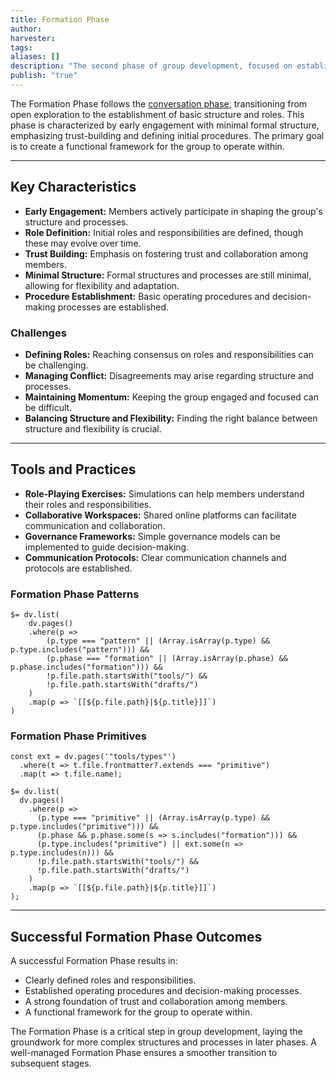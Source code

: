 ```yaml
---
title: Formation Phase
author: 
harvester: 
tags: 
aliases: []
description: "The second phase of group development, focused on establishing structure and roles."
publish: "true"
---
```


The Formation Phase follows the [conversation phase](notes/dao-primitives/framework/group-phase/conversation.md), transitioning from open exploration to the establishment of basic structure and roles.  This phase is characterized by early engagement with minimal formal structure, emphasizing trust-building and defining initial procedures. The primary goal is to create a functional framework for the group to operate within.

---

## Key Characteristics

* **Early Engagement:**  Members actively participate in shaping the group's structure and processes.
* **Role Definition:**  Initial roles and responsibilities are defined, though these may evolve over time.
* **Trust Building:**  Emphasis on fostering trust and collaboration among members.
* **Minimal Structure:**  Formal structures and processes are still minimal, allowing for flexibility and adaptation.
* **Procedure Establishment:**  Basic operating procedures and decision-making processes are established.

### Challenges

* **Defining Roles:**  Reaching consensus on roles and responsibilities can be challenging.
* **Managing Conflict:**  Disagreements may arise regarding structure and processes.
* **Maintaining Momentum:**  Keeping the group engaged and focused can be difficult.
* **Balancing Structure and Flexibility:**  Finding the right balance between structure and flexibility is crucial.

---

## Tools and Practices

* **Role-Playing Exercises:**  Simulations can help members understand their roles and responsibilities.
* **Collaborative Workspaces:**  Shared online platforms can facilitate communication and collaboration.
* **Governance Frameworks:**  Simple governance models can be implemented to guide decision-making.
* **Communication Protocols:**  Clear communication channels and protocols are established.

### Formation Phase Patterns

```dataviewjs
$= dv.list(
    dv.pages()
    .where(p => 
        (p.type === "pattern" || (Array.isArray(p.type) && p.type.includes("pattern"))) &&
        (p.phase === "formation" || (Array.isArray(p.phase) && p.phase.includes("formation"))) &&
        !p.file.path.startsWith("tools/") &&
        !p.file.path.startsWith("drafts/")
    )
    .map(p => `[[${p.file.path}|${p.title}]]`)
)
```

### Formation Phase Primitives

```dataviewjs
const ext = dv.pages('"tools/types"')
  .where(t => t.file.frontmatter?.extends === "primitive")
  .map(t => t.file.name);

$= dv.list(
  dv.pages()
    .where(p =>
      (p.type === "primitive" || (Array.isArray(p.type) && p.type.includes("primitive"))) &&
      (p.phase && p.phase.some(s => s.includes("formation"))) &&
      (p.type.includes("primitive") || ext.some(n => p.type.includes(n))) &&
      !p.file.path.startsWith("tools/") &&
      !p.file.path.startsWith("drafts/")
    )
    .map(p => `[[${p.file.path}|${p.title}]]`)
);
```

---

## Successful Formation Phase Outcomes

A successful Formation Phase results in:

* Clearly defined roles and responsibilities.
* Established operating procedures and decision-making processes.
* A strong foundation of trust and collaboration among members.
* A functional framework for the group to operate within.

The Formation Phase is a critical step in group development, laying the groundwork for more complex structures and processes in later phases.  A well-managed Formation Phase ensures a smoother transition to subsequent stages.